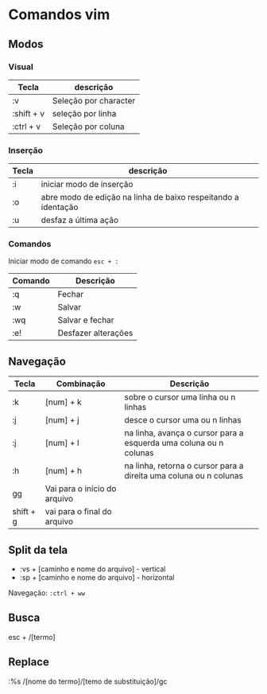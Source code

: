 # Comandos vim

## Modos

### Visual

Tecla | descrição
------|----------
:v | Seleção por character
:shift + v| seleção por linha
:ctrl + v | Seleção por coluna

### Inserção

Tecla | descrição
------|----------
:i | iniciar modo de inserção 
:o | abre modo de edição na linha de baixo respeitando a identação
:u | desfaz a última ação

### Comandos

Iniciar modo de comando `esc + :`

Comando | Descrição
------|----------
:q | Fechar
:w | Salvar
:wq | Salvar e fechar
:e! | Desfazer alterações

## Navegação

Tecla | Combinação | Descrição
------|------------|----------
:k | [num] + k | sobre o cursor uma linha ou n linhas
:j | [num] + j | desce o cursor uma ou n linhas
:j | [num] + l | na linha, avança o cursor para a esquerda uma coluna ou n colunas
:h | [num] + h | na linha, retorna o cursor para a direita uma coluna ou n colunas
gg| Vai para o início do arquivo
shift + g | vai para o final do arquivo

## Split da tela

- :vs + [caminho e nome do arquivo] - vertical
- :sp + [caminho e nome do arquivo] - horizontal

Navegação: `:ctrl + ww`

## Busca

esc + /[termo]

## Replace

:%s /[nome do termo]/[temo de substituição]/gc
